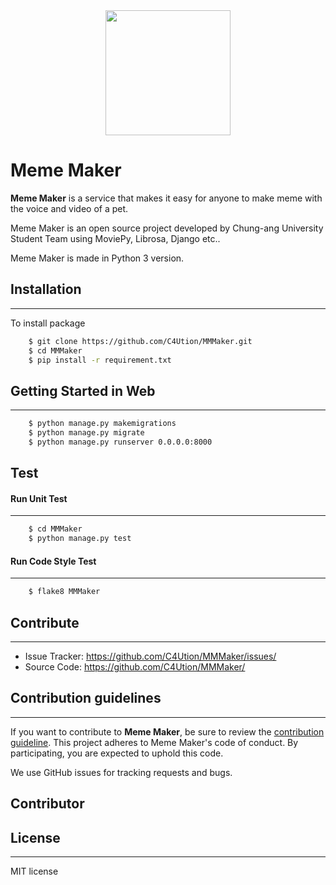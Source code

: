 
<div>
<center>
<img width='200' src="https://avatars0.githubusercontent.com/u/62428937?s=400&u=4f8bd917f4a9ecee79d9ff8fb99d1d0e30db7dbf&v=4">
</center>
</div>

# Meme Maker

**Meme Maker** is a service that makes it easy for anyone to make meme with the voice and video of a pet.

Meme Maker is an open source project developed by Chung-ang University Student Team using MoviePy, Librosa, Django etc..

Meme Maker is made in Python 3 version.

## Installation

---------------
To install package
```bash
    $ git clone https://github.com/C4Ution/MMMaker.git
    $ cd MMMaker
    $ pip install -r requirement.txt
```

## Getting Started in Web

------------------------------
```bash
    $ python manage.py makemigrations
    $ python manage.py migrate
    $ python manage.py runserver 0.0.0.0:8000
```

## Test
#### Run Unit Test

-------------------
```bash
    $ cd MMMaker
    $ python manage.py test
```

#### Run Code Style Test

-------------------
```bash
    $ flake8 MMMaker
```

## Contribute

----------------
* Issue Tracker: https://github.com/C4Ution/MMMaker/issues/
* Source Code: https://github.com/C4Ution/MMMaker/

## Contribution guidelines

-----------------------
If you want to contribute to **Meme Maker**, be sure to review the [contribution guideline](https://github.com/C4Ution/MMMaker/). This project adheres to Meme Maker's code of conduct. By participating, you are expected to uphold this code.

We use GitHub issues for tracking requests and bugs.

## Contributor


## License

------------------------
MIT license


